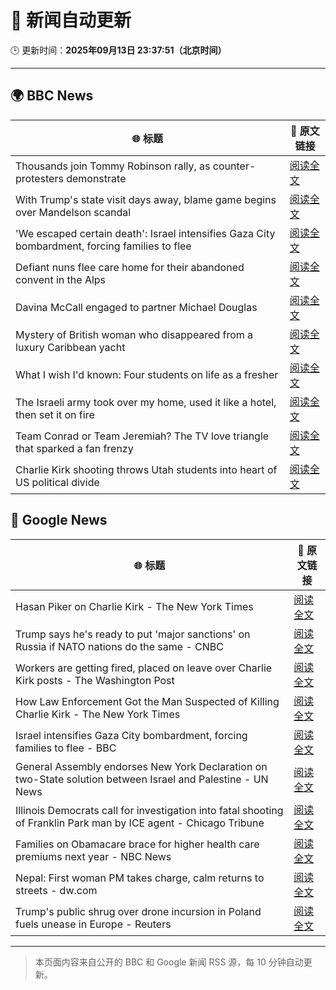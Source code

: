 # 🧠 新闻自动更新

🕒 更新时间：**2025年09月13日 23:37:51（北京时间）**

---

## 🌍 BBC News

| 🌐 标题 | 🔗 原文链接 |
|--------|-------------|
| Thousands join Tommy Robinson rally, as counter-protesters demonstrate | [阅读全文](https://www.bbc.com/news/articles/cwydezxl0xlo?at_medium=RSS&at_campaign=rss) |
| With Trump's state visit days away, blame game begins over Mandelson scandal | [阅读全文](https://www.bbc.com/news/articles/cp8j2d5xm78o?at_medium=RSS&at_campaign=rss) |
| 'We escaped certain death': Israel intensifies Gaza City bombardment, forcing families to flee | [阅读全文](https://www.bbc.com/news/articles/c20v15j9l3wo?at_medium=RSS&at_campaign=rss) |
| Defiant nuns flee care home for their abandoned convent in the Alps | [阅读全文](https://www.bbc.com/news/articles/c5y8r2gk0vyo?at_medium=RSS&at_campaign=rss) |
| Davina McCall engaged to partner Michael Douglas | [阅读全文](https://www.bbc.com/news/articles/cwynd9v6zl3o?at_medium=RSS&at_campaign=rss) |
| Mystery of British woman who disappeared from a luxury Caribbean yacht | [阅读全文](https://www.bbc.com/news/articles/c4g2zv1px7jo?at_medium=RSS&at_campaign=rss) |
| What I wish I'd known: Four students on life as a fresher | [阅读全文](https://www.bbc.com/news/articles/ce801vd85q0o?at_medium=RSS&at_campaign=rss) |
| The Israeli army took over my home, used it like a hotel, then set it on fire | [阅读全文](https://www.bbc.com/news/articles/cj3ye45lrl1o?at_medium=RSS&at_campaign=rss) |
| Team Conrad or Team Jeremiah? The TV love triangle that sparked a fan frenzy | [阅读全文](https://www.bbc.com/news/articles/cvgr8xy5dlro?at_medium=RSS&at_campaign=rss) |
| Charlie Kirk shooting throws Utah students into heart of US political divide | [阅读全文](https://www.bbc.com/news/articles/c9dxexl7glvo?at_medium=RSS&at_campaign=rss) |

## 📰 Google News

| 🌐 标题 | 🔗 原文链接 |
|--------|-------------|
| Hasan Piker on Charlie Kirk - The New York Times | [阅读全文](https://news.google.com/rss/articles/CBMiekFVX3lxTE90NUdCOGJJV1dKZGoza3oxVE5IcTZWU3ZtVzVlSFZKazZaMWNzaERvS0w0S1Q1SGJvVVhoUE4zZGZuN08wVC1VTl9ydENZNFJuSTR6WUhPMVJfMHcweEJHWjNaa2VxeWVaUWZadzcwZ3pIVnhUWGhBLUFR?oc=5) |
| Trump says he's ready to put 'major sanctions' on Russia if NATO nations do the same - CNBC | [阅读全文](https://news.google.com/rss/articles/CBMigwFBVV95cUxNTVNRMlJGb19OSG4xUlpfZWU3NmhlNGpvcWdnNy1MRE5PRURpcDNSU2owZU1qakFYVmR2SkNtNm9LSGxaY3BSb1BSNWQyMUZxZ0JTa0tGeHFONGpTUmNLcU5JS0dJVWdKQ2NrODNxVk1QOUNaM3IwMnpQVkd5X2RpeHhLSdIBiAFBVV95cUxOMUloMFVZaExsek44UnI1U1JRcXVlaEFOTTl3TFNIYVVlYUZsRGItNXAyMjN3bXU2aHhpVFFNLUVuNHA1Sjg1bzJ4dFRGTW1YWDJQYXRGd1VnNGFvOVFSRXdDOVRoZHNoV1UwNGs4UmFncmtUWGZScWM2WDVMSlE1LXppTkhHeUVv?oc=5) |
| Workers are getting fired, placed on leave over Charlie Kirk posts - The Washington Post | [阅读全文](https://news.google.com/rss/articles/CBMimgFBVV95cUxQQUdSTTdqQzYxZjRWclpnRFVHYmhPRHRmU0pCWG56Z0lRQTVja18wblRaeE9lNHQ0OHdBdUtrV0lIWWRNZFFUbmNYRDhBYkFNV1ZhbHZhdzlLQXF0SzZmNkFsRDN3cHhSajVsSlNFeEhBT185QVBFOThORjUxQ1JJU1czdUNMSUxYMmkxTHJ6MmtYT0Z1VU10WXFn?oc=5) |
| How Law Enforcement Got the Man Suspected of Killing Charlie Kirk - The New York Times | [阅读全文](https://news.google.com/rss/articles/CBMiiwFBVV95cUxPdlBDOE1tZGVjU1NfWHpnVGd5VlJFVUduRDRRUjI0RldVNm5fYVlDUVY0OVg5dE5KZFhtd09lbWczeEZUXzFlQUl2T0YwbUpieERMVXA3VUw5V040cHQ2aDdrTXN5SGNGV09GSmUtNWdoMWFQUGZZVFVoUV9PUGE1blZ0dWQwTFhmM0hF?oc=5) |
| Israel intensifies Gaza City bombardment, forcing families to flee - BBC | [阅读全文](https://news.google.com/rss/articles/CBMiWkFVX3lxTE9LT2VKd1l2WXBwUTJoSksyYXpRVlpyLVFXTDA4bU9YWW5MZHVfdS0zMkRkdDlLQnZ6YXQ3TU9HUEVFZ2ZhUUJacWxOSmJJNnQ4R0lXWnNBalp6QdIBX0FVX3lxTE9pUDFoOXNRdERXOVhpYlBDWk5YMURFRjg5bEwtbHA0bTFyc0Vva3AwaWxRYnFWS3ZJQktpbjN6cmdUd1JlR3cwZVE2d29ubHVRczBhR3hqWFFGbkl2WHBv?oc=5) |
| General Assembly endorses New York Declaration on two-State solution between Israel and Palestine - UN News | [阅读全文](https://news.google.com/rss/articles/CBMiV0FVX3lxTE1oaWFtZkRGOXFaYTlIdGpqSXRtaHdWYTZCbmxJXzlkT1JqejhYamhZd3RtUUZ3M1JhdTVFb1pfMEx0dGV3eU5MeFZlNXFOaVdWMTB5VThaZw?oc=5) |
| Illinois Democrats call for investigation into fatal shooting of Franklin Park man by ICE agent - Chicago Tribune | [阅读全文](https://news.google.com/rss/articles/CBMikgFBVV95cUxOSHN5UVAwMG40WEcwSXpCbWJuYnJ6UlRBQzRERkdOelh2S1VOVTZDcXE1bWtUbHNFXzR3TGJmYk5TM1BmRWU1SEZzM1gxMEpqb2FpNDFLY2pnWF90aHNqLTJ1bGZWbzR4WlUtWVROY01ZbG1KZldJWHBpVEl2bzFlUG9ramFUTVFvOTVib1NCVnk1Zw?oc=5) |
| Families on Obamacare brace for higher health care premiums next year - NBC News | [阅读全文](https://news.google.com/rss/articles/CBMipwFBVV95cUxOcFl5blZpSXBlb3djNzhUbHB6QWFvQWlGRDhqaDNhYmZidE56Uml5OTR6VkY0ZTJqZURzdG1qdnZlTlhIcGFRSmR0OXRpVko3dUZaRFFreGRUMzNjRmMtWS1veFRwcXByeEN2YkdfU2d2TklNQVd1RnF0MFFzdnpZN0ZuUWcwSFEwSjFtaTJUTXowM0pFRTZhXy1uTDcxT2toUHBTZVVWONIBVkFVX3lxTE1zMUNfTnF1S29fY2tITlFObjZDeTVvYlhRQTRKRk40Y0RHbmwwTVJQcWd5dzB4YlBGQ0tWTDh5OGZHNlEyTjA5TF9QRHNDQThjUDlCQU93?oc=5) |
| Nepal: First woman PM takes charge, calm returns to streets - dw.com | [阅读全文](https://news.google.com/rss/articles/CBMilAFBVV95cUxPQzd3N0ZQekpMUWpmUXY2YnhNR21YajFkcTdJSkZIMXNhM3VFQjdzLUdkRUlnNDBiR0UySUhPSjBvT2ZRYjR0UXBXa1lfdGhZRlV1bmtlbEZkTGJfSkJYT3VwdkRTcXhFM2NTdTdoRUx4UHN0VlFQQ2JEQndDZVZseGc0Z1NmTG9uc0FBZ0JQYmtaVDN10gGUAUFVX3lxTE9sbFBGQVdRRllTNUwzUzRlbmM4WjVHQ3V2eV9yeXdhVUhlTnV5d1pwMUN0TUxTOTlzbmplbEFOVU44WXVlcTF4bkRBT1Z4Y3dMdlZfSFpFNmxaUy03UkpuYjFjci1Na2JDSUdIVklYSVltdUxqYXlQSUp3akZKWGYtVHc2aThSUm52dE5STGNxTHFlZDQ?oc=5) |
| Trump's public shrug over drone incursion in Poland fuels unease in Europe - Reuters | [阅读全文](https://news.google.com/rss/articles/CBMiygFBVV95cUxNTWw2M3JWTjFTakxpUnF2bGw5QWdMMl9SWXgxdDNNYkRmNXJGS1RtalpIMzB1RW54TWMyaktxSXVLcEZadWJ2MTV4WF92a3RYSW1TYzFTMzRlUGl0VlhUT2hzR3NBdjZSQ2YwMjE1bmZySU14bGhuWUE1MHU2Z0x1SGlvNGRNc25PX2FhT1RseGc2T3VBMFZJa09LWGIxdDFmTnJtT1pUQ2JyVi1pS1ZpSWlyeXlZNlhiQWJBdXZNZVhlS3p1WGV4ZWt3?oc=5) |

---
> 本页面内容来自公开的 BBC 和 Google 新闻 RSS 源，每 10 分钟自动更新。